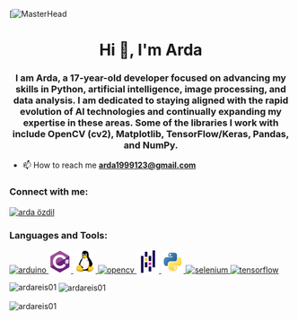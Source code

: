 [![MasterHead](https://www.google.com/url?sa=i&url=https%3A%2F%2Fnews.microsoft.com%2Fai%2F&psig=AOvVaw1yzMVfuYavtqPAgPZ59il7&ust=1725506816368000&source=images&cd=vfe&opi=89978449&ved=0CBQQjRxqFwoTCNDp_v2rqIgDFQAAAAAdAAAAABAS)






<h1 align="center">Hi 👋, I'm Arda</h1>
<h3 align="center">I am Arda, a 17-year-old developer focused on advancing my skills in Python, artificial intelligence, image processing, and data analysis. I am dedicated to staying aligned with the rapid evolution of AI technologies and continually expanding my expertise in these areas. Some of the libraries I work with include OpenCV (cv2), Matplotlib, TensorFlow/Keras, Pandas, and NumPy.</h3>

- 📫 How to reach me **arda1999123@gmail.com**

<h3 align="left">Connect with me:</h3>
<p align="left">
<a href="https://linkedin.com/in/arda özdil" target="blank"><img align="center" src="https://raw.githubusercontent.com/rahuldkjain/github-profile-readme-generator/master/src/images/icons/Social/linked-in-alt.svg" alt="arda özdil" height="30" width="40" /></a>
</p>

<h3 align="left">Languages and Tools:</h3>
<p align="left"> <a href="https://www.arduino.cc/" target="_blank" rel="noreferrer"> <img src="https://cdn.worldvectorlogo.com/logos/arduino-1.svg" alt="arduino" width="40" height="40"/> </a> <a href="https://www.w3schools.com/cs/" target="_blank" rel="noreferrer"> <img src="https://raw.githubusercontent.com/devicons/devicon/master/icons/csharp/csharp-original.svg" alt="csharp" width="40" height="40"/> </a> <a href="https://www.linux.org/" target="_blank" rel="noreferrer"> <img src="https://raw.githubusercontent.com/devicons/devicon/master/icons/linux/linux-original.svg" alt="linux" width="40" height="40"/> </a> <a href="https://opencv.org/" target="_blank" rel="noreferrer"> <img src="https://www.vectorlogo.zone/logos/opencv/opencv-icon.svg" alt="opencv" width="40" height="40"/> </a> <a href="https://pandas.pydata.org/" target="_blank" rel="noreferrer"> <img src="https://raw.githubusercontent.com/devicons/devicon/2ae2a900d2f041da66e950e4d48052658d850630/icons/pandas/pandas-original.svg" alt="pandas" width="40" height="40"/> </a> <a href="https://www.python.org" target="_blank" rel="noreferrer"> <img src="https://raw.githubusercontent.com/devicons/devicon/master/icons/python/python-original.svg" alt="python" width="40" height="40"/> </a> <a href="https://www.selenium.dev" target="_blank" rel="noreferrer"> <img src="https://raw.githubusercontent.com/detain/svg-logos/780f25886640cef088af994181646db2f6b1a3f8/svg/selenium-logo.svg" alt="selenium" width="40" height="40"/> </a> <a href="https://www.tensorflow.org" target="_blank" rel="noreferrer"> <img src="https://www.vectorlogo.zone/logos/tensorflow/tensorflow-icon.svg" alt="tensorflow" width="40" height="40"/> </a> </p>

<p><img align="left" src="https://github-readme-stats.vercel.app/api/top-langs?username=ardareis01&show_icons=true&locale=en&layout=compact" alt="ardareis01" /></p>

<p>&nbsp;<img align="center" src="https://github-readme-stats.vercel.app/api?username=ardareis01&show_icons=true&locale=en" alt="ardareis01" /></p>

<p><img align="center" src="https://github-readme-streak-stats.herokuapp.com/?user=ardareis01&" alt="ardareis01" /></p>
